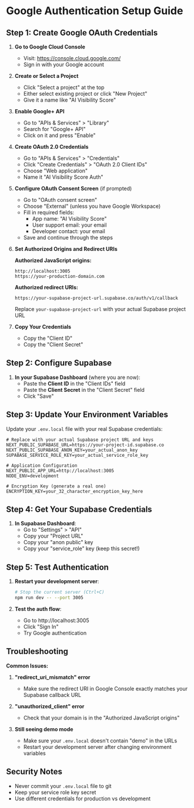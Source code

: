 # Google Authentication Setup Guide

## Step 1: Create Google OAuth Credentials

1. **Go to Google Cloud Console**
   - Visit: https://console.cloud.google.com/
   - Sign in with your Google account

2. **Create or Select a Project**
   - Click "Select a project" at the top
   - Either select existing project or click "New Project"
   - Give it a name like "AI Visibility Score"

3. **Enable Google+ API**
   - Go to "APIs & Services" > "Library"
   - Search for "Google+ API" 
   - Click on it and press "Enable"

4. **Create OAuth 2.0 Credentials**
   - Go to "APIs & Services" > "Credentials"
   - Click "Create Credentials" > "OAuth 2.0 Client IDs"
   - Choose "Web application"
   - Name it "AI Visibility Score Auth"

5. **Configure OAuth Consent Screen** (if prompted)
   - Go to "OAuth consent screen"
   - Choose "External" (unless you have Google Workspace)
   - Fill in required fields:
     - App name: "AI Visibility Score"
     - User support email: your email
     - Developer contact: your email
   - Save and continue through the steps

6. **Set Authorized Origins and Redirect URIs**
   
   **Authorized JavaScript origins:**
   ```
   http://localhost:3005
   https://your-production-domain.com
   ```
   
   **Authorized redirect URIs:**
   ```
   https://your-supabase-project-url.supabase.co/auth/v1/callback
   ```
   
   Replace `your-supabase-project-url` with your actual Supabase project URL

7. **Copy Your Credentials**
   - Copy the "Client ID" 
   - Copy the "Client Secret"

## Step 2: Configure Supabase

1. **In your Supabase Dashboard** (where you are now):
   - Paste the **Client ID** in the "Client IDs" field
   - Paste the **Client Secret** in the "Client Secret" field
   - Click "Save"

## Step 3: Update Your Environment Variables

Update your `.env.local` file with your real Supabase credentials:

```env
# Replace with your actual Supabase project URL and keys
NEXT_PUBLIC_SUPABASE_URL=https://your-project-id.supabase.co
NEXT_PUBLIC_SUPABASE_ANON_KEY=your_actual_anon_key
SUPABASE_SERVICE_ROLE_KEY=your_actual_service_role_key

# Application Configuration
NEXT_PUBLIC_APP_URL=http://localhost:3005
NODE_ENV=development

# Encryption Key (generate a real one)
ENCRYPTION_KEY=your_32_character_encryption_key_here
```

## Step 4: Get Your Supabase Credentials

1. **In Supabase Dashboard**:
   - Go to "Settings" > "API"
   - Copy your "Project URL" 
   - Copy your "anon public" key
   - Copy your "service_role" key (keep this secret!)

## Step 5: Test Authentication

1. **Restart your development server**:
   ```bash
   # Stop the current server (Ctrl+C)
   npm run dev -- --port 3005
   ```

2. **Test the auth flow**:
   - Go to http://localhost:3005
   - Click "Sign In" 
   - Try Google authentication

## Troubleshooting

**Common Issues:**

1. **"redirect_uri_mismatch" error**
   - Make sure the redirect URI in Google Console exactly matches your Supabase callback URL

2. **"unauthorized_client" error**
   - Check that your domain is in the "Authorized JavaScript origins"

3. **Still seeing demo mode**
   - Make sure your `.env.local` doesn't contain "demo" in the URLs
   - Restart your development server after changing environment variables

## Security Notes

- Never commit your `.env.local` file to git
- Keep your service role key secret
- Use different credentials for production vs development
